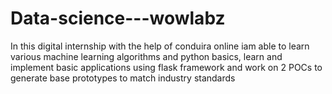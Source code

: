 # Data-science---wowlabz
In this digital internship with the help of conduira online iam able to learn various machine learning algorithms and python basics,  learn and implement basic applications using flask framework and work on 2 POCs to generate base prototypes to match industry standards
